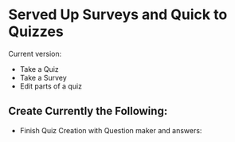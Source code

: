 # Served Up Surveys and Quick to Quizzes

Current version: 
- Take a Quiz
- Take a Survey
- Edit parts of a quiz

## Create Currently the Following: 

- Finish Quiz Creation with Question maker and answers: